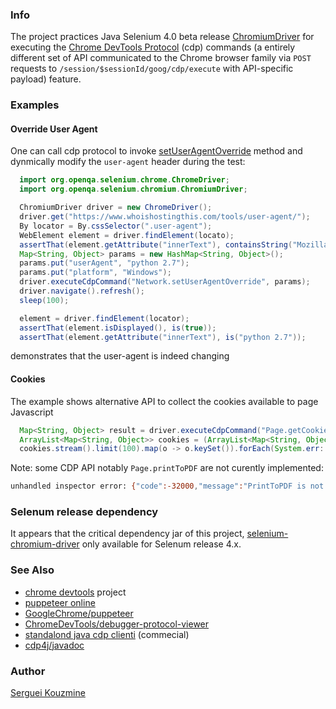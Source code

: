 ### Info

The project practices Java Selenium 4.0 beta release [ChromiumDriver](https://github.com/SeleniumHQ/selenium/blob/master/java/client/src/org/openqa/selenium/chromium/ChromiumDriver.java) for executing the [Chrome DevTools Protocol](https://chromedevtools.github.io/devtools-protocol/) (cdp) commands (a entirely different set of API communicated to the Chrome browser family via `POST` requests to `/session/$sessionId/goog/cdp/execute` with API-specific payload) feature.

### Examples

#### Override User Agent

One can call cdp protocol to invoke [setUserAgentOverride](https://chromedevtools.github.io/devtools-protocol/tot/Network#method-setUserAgentOverride) method and dynmically modify the `user-agent` header during the test:

```java
  import org.openqa.selenium.chrome.ChromeDriver;
  import org.openqa.selenium.chromium.ChromiumDriver;

  ChromiumDriver driver = new ChromeDriver();
  driver.get("https://www.whoishostingthis.com/tools/user-agent/");
  By locator = By.cssSelector(".user-agent");
  WebElement element = driver.findElement(locato);
  assertThat(element.getAttribute("innerText"), containsString("Mozilla"));
  Map<String, Object> params = new HashMap<String, Object>();
  params.put("userAgent", "python 2.7");
  params.put("platform", "Windows");
  driver.executeCdpCommand("Network.setUserAgentOverride", params);
  driver.navigate().refresh();
  sleep(100);

  element = driver.findElement(locator);
  assertThat(element.isDisplayed(), is(true));
  assertThat(element.getAttribute("innerText"), is("python 2.7"));

```
demonstrates that the user-agent is indeed changing
#### Cookies
The example shows alternative API to collect the cookies available to page Javascript
```java
  Map<String, Object> result = driver.executeCdpCommand("Page.getCookies", new HashMap<String, Object>());
  ArrayList<Map<String, Object>> cookies = (ArrayList<Map<String, Object>>) result.get("cookies");
  cookies.stream().limit(100).map(o -> o.keySet()).forEach(System.err::println);
```
Note: some CDP API notably `Page.printToPDF` are not curently implemented:
```sh
unhandled inspector error: {"code":-32000,"message":"PrintToPDF is not implemented"}(..)
```

### Selenum release dependency

It appears that the critical dependency jar of this project, [selenium-chromium-driver](https://jcenter.bintray.com/org/seleniumhq/selenium/selenium-chromium-driver/) only available for Selenum release 4.x.

### See Also

  * [chrome devtools](https://github.com/ChromeDevTools/awesome-chrome-devtools)
 project
  * [puppeteer online](https://try-puppeteer.appspot.com/)
  * [GoogleChrome/puppeteer](https://github.com/GoogleChrome/puppeteer)
  * [ChromeDevTools/debugger-protocol-viewer](https://github.com/ChromeDevTools/debugger-protocol-viewer)
  * [standalond java cdp clienti](https://github.com/webfolderio/cdp4j) (commecial)
  * [cdp4j/javadoc](https://webfolder.io/cdp4j/javadoc/index.html)

### Author
[Serguei Kouzmine](kouzmine_serguei@yahoo.com)
